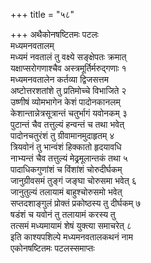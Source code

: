 +++
title = "५८"

+++
अथैकोनषष्टितमः पटलः  
मध्यमनवतालम्  
मध्यमं नवतालं तु वक्ष्ये सङ्क्षेपतः क्रमात्  
यक्षाप्सरोगणाश्चैव अस्त्रमूर्तिर्मरुद्गणाः १  
मध्यमनवतालेन कर्तव्या द्विजसत्तम  
अष्टोत्तरशतांशे तु प्रतिमोच्चे विभाजिते २  
उष्णीषं व्योमभागेन केशं पादोनकानलम्  
केशान्तान्नेत्रसूत्रान्तं चतुर्भागं यवोनकम् ३  
पुटान्तं चैव तत्तुल्यं हन्वन्तं च तथा भवेत्  
पादोनचतुरंशं तु ग्रीवामानमुदाहृतम् ४  
त्रियवोनं तु भान्वंशं हिक्कातो हृदयावधि  
नाभ्यन्तं चैव तत्तुल्यं मेढ्रमूलान्तकं तथा ५  
पादाधिकगुणांशं च विंशांशं चोरुदीर्घकम्  
जानुग्रीवसमं तुङ्गं जङ्घा चोरुसमा भवेत् ६  
जानुतुल्यं तलायामं बाहुश्चोरुसमो भवेत्  
सप्तदशाङ्गुलं प्रोक्तं प्रकोष्ठस्य तु दीर्घकम् ७  
षडंशं च यवोनं तु तलायामं करस्य तु  
तत्समं मध्यमायामं शेषं युक्त्या समाचरेत् ८  
इति काश्यपशिल्पे मध्यमनवतालकथनं नाम   
एकोनषष्टितमः पटलस्समाप्तः  
   
